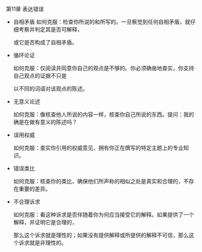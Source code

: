 ​                                                                        第11章   表达错误

-  自相矛盾
   如何克服：检查你所说的和所写的。一旦察觉到任何自相矛盾，就仔细考察并判定其是否可解释，

   或它是否构成了自相矛盾。

- 循环论证

  如何克服：仅阅读并同意你自己的观点是不够的。你必须确凿地查实，你支持自己观点的证据不只是

  以不同的词语对该观点的陈述。

- 无意义论述

  如何克服：像核查他人所说的内容一样，核查你自己所说的东西。提问：我的确是在做有意义的陈述吗？

- 误用权威

  如何克服：查实你引用的权威意见，拥有你正在撰写的特定主题上的专业知识。

- 错误类比

  如何克服：核查你的类比，确保他们所声称的相似之处是真实和合理的，不存在重要的差异。

- 不合理诉求

  如何克服：看这种诉求是否伴随着你为何应当接受它的解释。如果提供了一个解释，并证明它是合理的，

  那么这个诉求就是理性的；如果没有提供解释或所提供的解释不可信，那么这个诉求就是非理性的。









